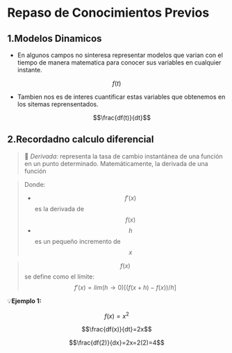 # Repaso de Conocimientos Previos
## 1.Modelos Dinamicos 
* En algunos campos no sinteresa representar modelos que varian con el tiempo de manera matematica para conocer sus variables en cualquier instante.

$$f(t)$$

* Tambien nos es de interes cuantificar estas variables que obtenemos en los sitemas reprensentados.

  $$\frac{df(t)}{dt}$$

## 2.Recordadno calculo diferencial 

>🔑 *Derivada:*  representa la tasa de cambio instantánea de una función en un punto determinado. Matemáticamente, la derivada de una función

> Donde:
> *  $$f'(x)$$ es la derivada de $$f(x)$$
> * $$h$$ es un pequeño incremento de $$x$$

> $$f(x)$$ se define como el límite:
> $$f'(x)= lim (h→0)⁡ [(f(x+h)-f(x))/h]$$



💡**Ejemplo 1:**

$$f(x)=x^2$$

 $$\frac{df(x)}{dt}=2x$$

$$\frac{df(2)}{dx}=2x=2(2)=4$$
